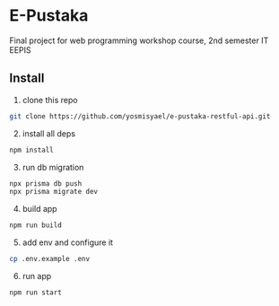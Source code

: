 # E-Pustaka
Final project for web programming workshop course, 2nd semester IT EEPIS

## Install
1. clone this repo
```bash
git clone https://github.com/yosmisyael/e-pustaka-restful-api.git
```
2. install all deps 
```bash
npm install
```
3. run db migration 
```bash
npx prisma db push
npx prisma migrate dev
```
4. build app
```bash
npm run build
```
5. add env and configure it
```bash
cp .env.example .env
```
6. run app
```bash
npm run start
```
